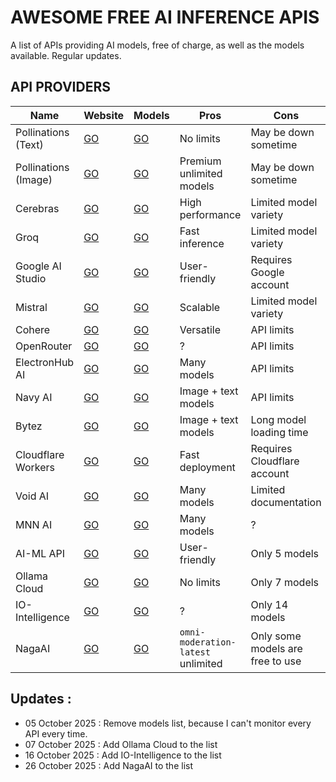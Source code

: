# AWESOME FREE AI INFERENCE APIS

A list of APIs providing AI models, free of charge, as well as the models available. Regular updates.

## API PROVIDERS

| Name                 | Website                              | Models                                                                | Pros                     | Cons                        |
|----------------------|--------------------------------------|-----------------------------------------------------------------------|--------------------------|-----------------------------|
| Pollinations (Text)  | [GO](https://pollinations.ai/)       | [GO](https://text.pollinations.ai/models)                             | No limits                | May be down sometime        |
| Pollinations (Image) | [GO](https://pollinations.ai/)       | [GO](https://image.pollinations.ai/models)                            | Premium unlimited models | May be down sometime        |
| Cerebras             | [GO](https://cerebras.ai/)           | [GO](https://inference-docs.cerebras.ai/models/overview)              | High performance         | Limited model variety       |
| Groq                 | [GO](https://groq.com/)              | [GO](https://console.groq.com/docs/models)                            | Fast inference           | Limited model variety       |
| Google AI Studio     | [GO](https://ai.google.dev/aistudio) | [GO](https://ai.google.dev/gemini-api/docs/models)                    | User-friendly            | Requires Google account     |
| Mistral              | [GO](https://console.mistral.ai)     | [GO](https://docs.mistral.ai/getting-started/models/models_overview/) | Scalable                 | Limited model variety       |
| Cohere               | [GO](https://cohere.ai/)             | [GO](https://docs.cohere.com/v1/docs/models#command)                  | Versatile                | API limits                  |
| OpenRouter           | [GO](https://openrouter.ai/)         | [GO](https://openrouter.ai/models?max_price=0)                        | ?                        | API limits                  |
| ElectronHub AI       | [GO](https://electronhub.ai/)        | [GO](https://api.electronhub.ai/v1/models)                            | Many models              | API limits                  |
| Navy AI              | [GO](https://api.navy/)              | [GO](https://api.navy)                                                | Image + text models      | API limits                  |
| Bytez                | [GO](https://bytez.com/)             | [GO](https://bytez.com/models?sort=free)                              | Image + text models      | Long model loading time     |
| Cloudflare Workers   | [GO](https://cloudflare.com/)        | [GO](https://developers.cloudflare.com/workers-ai/models/)            | Fast deployment          | Requires Cloudflare account |
| Void AI              | [GO](https://voidai.app/)            | [GO](https://voidai.app/models)                                       | Many models              | Limited documentation       |
| MNN AI               | [GO](https://mnnai.ru/)              | [GO](https://mnnai.ru/models)                                         | Many models              | ?                           |
| AI-ML API            | [GO](https://aimlapi.com/app/)       | [GO](https://aimlapi.com/models)                                      | User-friendly            | Only 5 models               |
| Ollama Cloud         | [GO](https://ollama.com/)            | [GO](https://ollama.com/api/tags)                                     | No limits                | Only 7 models               |
| IO-Intelligence      | [GO](https://io.net/)                | [GO](https://ai.io.net/ai/models)                                     | ?                        | Only 14 models              |
| NagaAI | [GO](https://naga.ac/) | [GO](https://naga.ac/models) | `omni-moderation-latest` unlimited | Only some models are free to use

## Updates :

- 05 October 2025 : Remove models list, because I can't monitor every API every time.
- 07 October 2025 : Add Ollama Cloud to the list
- 16 October 2025 :  Add IO-Intelligence to the list
- 26 October 2025 : Add NagaAI to the list